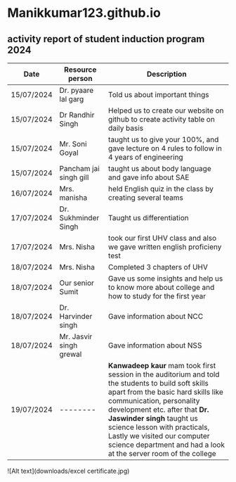 # Manikkumar123.github.io
## activity report of student induction program 2024

| Date | Resource person | Description |
| ----------- | ----------- | ----------- |
| 15/07/2024 | Dr. pyaare lal garg | Told us about important things |
| 15/07/2024 | Dr Randhir Singh | Helped us to create our website on github to create activity table on daily basis |
| 15/07/2024 | Mr. Soni Goyal | taught us to give your 100%, and gave lecture on 4 rules to follow in 4 years of engineering |
| 15/07/2024 | Pancham jai singh gill | taught us about body language and gave info about SAE |
| 16/07/2024 | Mrs. manisha | held English quiz in the class by creating several teams |
| 17/07/2024 | Dr. Sukhminder Singh | Taught us differentiation |
| 17/07/2024 | Mrs. Nisha | took our first UHV class and also we gave written english proficieny test |
| 18/07/2024 | Mrs. Nisha | Completed 3 chapters of UHV |
| 18/07/2024 | Our senior Sumit | Gave us some insights and help us to know more about college and how to study for the first year |
| 18/07/2024 | Dr. Harvinder singh | Gave information about NCC |
| 18/07/2024 | Mr. Jasvir singh grewal | Gave information about NSS |
| 19/07/2024 | -------- | **Kanwadeep kaur** mam took first session in the auditorium and told the students to build soft skills apart from the basic hard skills like communication, personality development etc. after that **Dr. Jaswinder singh** taught us science lesson with practicals, Lastly we visited our computer science department and had a look at the server room of the college |
![Alt text](downloads/excel certificate.jpg)
